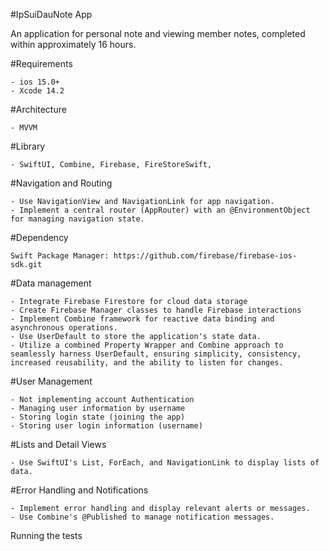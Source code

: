 #IpSuiDauNote App

An application for personal note and viewing member notes, completed within approximately 16 hours.

#Requirements

    - ios 15.0+
    - Xcode 14.2
    
#Architecture

    - MVVM
#Library

    - SwiftUI, Combine, Firebase, FireStoreSwift, 
    
#Navigation and Routing

    - Use NavigationView and NavigationLink for app navigation.
    - Implement a central router (AppRouter) with an @EnvironmentObject for managing navigation state.

#Dependency

    Swift Package Manager: https://github.com/firebase/firebase-ios-sdk.git
    
#Data management

    - Integrate Firebase Firestore for cloud data storage 
    - Create Firebase Manager classes to handle Firebase interactions
    - Implement Combine framework for reactive data binding and asynchronous operations.
    - Use UserDefault to store the application's state data.
    - Utilize a combined Property Wrapper and Combine approach to seamlessly harness UserDefault, ensuring simplicity, consistency, increased reusability, and the ability to listen for changes.
    
#User Management

    - Not implementing account Authentication
    - Managing user information by username
    - Storing login state (joining the app)
    - Storing user login information (username)
    
#Lists and Detail Views

    - Use SwiftUI's List, ForEach, and NavigationLink to display lists of data.
#Error Handling and Notifications

    - Implement error handling and display relevant alerts or messages.
    - Use Combine's @Published to manage notification messages.
Running the tests
